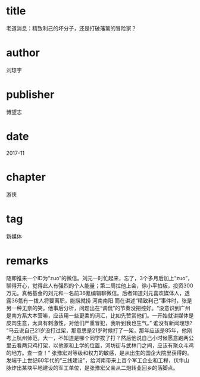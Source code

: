 # title
老道消息：精致利己的坏分子，还是打破藩篱的冒险家？

# author
刘琼宇

# publisher
博望志

# date
2017-11

# chapter
游侠

# tag
新媒体

# remarks
随即推来一个ID为“zuo”的微信。刘元一时忙起来，忘了，3个多月后加上“zuo”，聊得开心，觉得此人有强烈的个人能量；第二周拉他上会，徐小平拍板，投资300万元。真格基金的刘元和一名前36氪编辑聊微信。后者知道刘元喜欢媒体人，透露36氪有一拨人将要离职，能捞就捞 河南南阳 而在讲述“精致利己”事件时，张是另一种无奈的笑。他事后分析，问题出在“调侃”的节奏没把控好。“没意识到广州是南方系大本营嘛，应该用一些更柔的词汇，比如先赞赏他们。一开始就讲媒体是皮肉生意，太具有刺激性，对他们严重冒犯，我听到我也生气。” 谁没有新闻理想? “马云说自己21岁没打过架，那意思是21岁时候打了一架，那年应该是85年，他刚考上杭州师范，大一，不知道是哪个同学挨了打？然后他说自己小时候愿意跑两公里去看两只鸡打架，以他家和上学的位置，河坊街与武林门之间，应该有聚众斗鸡的地方。查一查！” 张豫宏对等级和权力的敏感，是从出生的国企大院里获得的。发端于上世纪60年代的“三线建设”，给河南带来上百个军工企业和工程，伏牛山脉炸出某块平地建设的军工单位，是张豫宏父亲从二炮转业回乡的落脚点。

